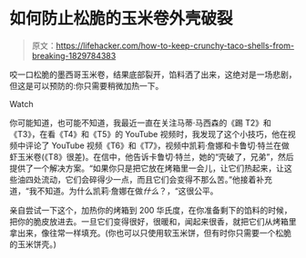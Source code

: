 # 如何防止松脆的玉米卷外壳破裂

> 原文：<https://lifehacker.com/how-to-keep-crunchy-taco-shells-from-breaking-1829784383>

咬一口松脆的墨西哥玉米卷，结果底部裂开，馅料洒了出来，这绝对是一场悲剧，但这是可以预防的:你只需要稍微加热一下。

Watch

你可能知道，也可能不知道，我最近一直在关注马蒂·马西森的《踢 T2》和《T3》，在看《T4》和《T5》的 YouTube 视频时，我发现了这个小技巧，他在视频中评论了 YouTube 视频《T6》和《T7》，视频中凯莉·詹娜和卡鲁切·特兰在做虾玉米卷(《T8》很差)。在信中，他告诉卡鲁切·特兰，她的“壳破了，兄弟”，然后提供了一个解决方案。“如果你只是把它放在烤箱里一会儿，让它们热起来，让这些油四处流动，它们会碎得少一点，而且它们会变得不那么苦。”他接着补充道，“我不知道。为什么凯莉·詹娜在做*什么*？，“这很公平。

亲自尝试一下这个，加热你的烤箱到 200 华氏度，在你准备剩下的馅料的时候，把你的脆皮放进去。一旦它们变得很好，很暖和，闻起来很香，就把它们从烤箱里拿出来，像往常一样填充。(你也可以只使用软玉米饼，但有时你只需要一个松脆的玉米饼壳。)